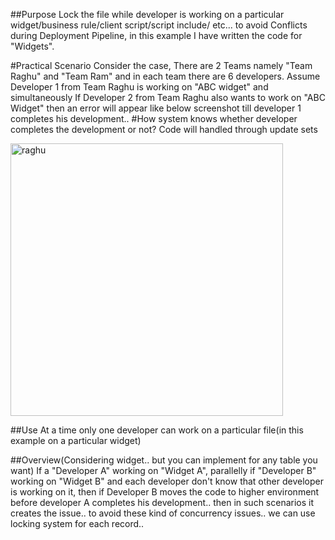 ##Purpose
Lock the file while developer is working on a particular widget/business rule/client script/script include/ etc... to avoid Conflicts during Deployment Pipeline, in this example I have written the code for "Widgets".

#Practical Scenario
Consider the case, There are 2 Teams namely "Team Raghu" and "Team Ram" and in each team there are 6 developers.
Assume Developer 1 from Team Raghu is working on "ABC widget" and simultaneously If Developer 2 from Team Raghu also wants to work on "ABC Widget" then an error will appear like below screenshot till developer 1 completes his development..
#How system knows whether developer completes the development or not?
Code will handled through update sets

<img width="436" alt="raghu" src="https://user-images.githubusercontent.com/44225058/193444730-b9f57936-5f8a-4160-bb45-f8c25fcaca7d.PNG">

##Use
At a time only one developer can work on a particular file(in this example on a particular widget)

##Overview(Considering widget.. but you can implement for any table you want)
If a "Developer A" working on "Widget A", parallelly if "Developer B" working on "Widget B" and each developer don't know that other developer is working on it, then if Developer B moves the code to higher environment before developer A completes his development.. then in such scenarios it creates the issue.. to avoid these kind of concurrency issues.. we can use locking system for each record..


